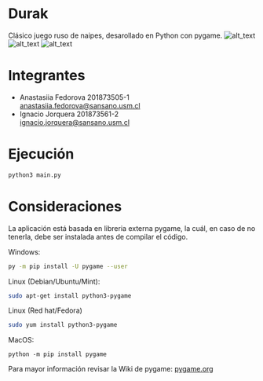# Durak
Clásico juego ruso de naipes, desarollado en Python con pygame. ![alt_text](https://img.shields.io/badge/approved-no-red) ![alt_text](https://img.shields.io/badge/build-unstable-red) ![alt_text](https://img.shields.io/badge/coverage-55%25-yellow)

# Integrantes
- Anastasiia Fedorova  201873505-1  
<anastasiia.fedorova@sansano.usm.cl>
- Ignacio Jorquera 201873561-2  
<ignacio.jorquera@sansano.usm.cl>

# Ejecución
```bash 
python3 main.py
```

# Consideraciones
La aplicación está basada en libreria externa pygame, la cuál, en caso de no tenerla, debe ser instalada antes de compilar el código.

Windows:
``` bash 
py -m pip install -U pygame --user
```
Linux (Debian/Ubuntu/Mint):
```bash
sudo apt-get install python3-pygame
```
Linux (Red hat/Fedora)
```bash
sudo yum install python3-pygame
```
MacOS:
```
python -m pip install pygame
```

Para mayor información revisar la Wiki de pygame: [pygame.org](https://www.pygame.org/wiki/GettingStarted)

